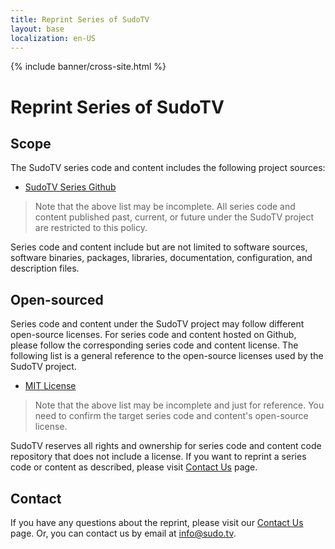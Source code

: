 ```yaml
---
title: Reprint Series of SudoTV
layout: base
localization: en-US
---
```


{% include banner/cross-site.html %}

# Reprint Series of SudoTV

## Scope

The SudoTV series code and content includes the following project sources:

- [SudoTV Series Github](https://github.com/SudoTVSeries)

> Note that the above list may be incomplete. All series code and content published past, current, or future under the SudoTV project are restricted to this policy.

Series code and content include but are not limited to software sources, software binaries, packages, libraries, documentation, configuration, and description files.

## Open-sourced

Series code and content under the SudoTV project may follow different open-source licenses. For series code and content hosted on Github, please follow the corresponding series code and content license. The following list is a general reference to the open-source licenses used by the SudoTV project.

- [MIT License](https://opensource.org/licenses/MIT)

> Note that the above list may be incomplete and just for reference. You need to confirm the target series code and content's open-source license.

SudoTV reserves all rights and ownership for series code and content code repository that does not include a license. If you want to reprint a series code or content as described, please visit [Contact Us](https://sudo.tv/contact) page.

## Contact

If you have any questions about the reprint, please visit our [Contact Us](https://sudo.tv/contact) page. Or, you can contact us by email at [info@sudo.tv](mailto://info@sudo.tv).
